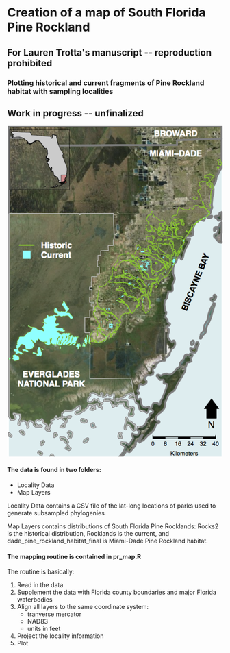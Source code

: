 # Creation of a map of South Florida Pine Rockland
## For Lauren Trotta's manuscript -- reproduction prohibited
### Plotting historical and current fragments of Pine Rockland habitat with sampling localities

## Work in progress -- unfinalized

![Best map so far](./PR_draft_AJB_mod2.png)


#### The data is found in two folders:
- Locality Data
- Map Layers

Locality Data contains a CSV file of the lat-long locations of parks used to generate subsampled phylogenies

Map Layers contains distributions of South Florida Pine Rocklands: Rocks2 is the historical distribution, Rocklands is the current, and dade_pine_rockland_habitat_final is Miami-Dade Pine Rockland habitat. 

#### The mapping routine is contained in pr_map.R

The routine is basically:
1) Read in the data
2) Supplement the data with Florida county boundaries and major Florida waterbodies
3) Align all layers to the same coordinate system:
	- tranverse mercator
	- NAD83
	- units in feet
4) Project the locality information
5) Plot
 